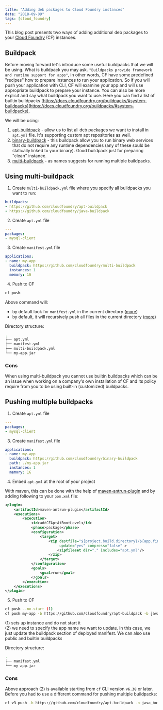 ```yaml
---
title: "Adding deb packages to Cloud Foundry instances"
date: "2018-09-09"
tags: [cloud_foundry]
---
```


This blog post presents two ways of adding additional deb packages to your [Cloud Foundry](https://www.cloudfoundry.org/) (CF) instances.

<!-- end -->

## Buildpack

Before moving forward let's introduce some useful buildpacks that we will be using. What is buildpack you may ask. `"Buildpacks provide framework and runtime support for apps"`, in other words, CF have some predefined "recipes" how to prepare instances to run your application. So if you will push your application with CLI, CF will examine your app and will use appropriate buildpack to prepare your instance. You can also be more explicit and say what buildpack you want to use. Here you can find a list of builtin buildpacks [https://docs.cloudfoundry.org/buildpacks/#system-buildpacks](https://docs.cloudfoundry.org/buildpacks/#system-buildpacks).

We will be using:

1) [apt-buildpack](https://github.com/cloudfoundry/apt-buildpack) - allow us to list all deb packages we want to install in `apt.yml` file. It's supporting custom apt repositories as well.  
2) [binary-buildpack](https://github.com/cloudfoundry/binary-buildpack) - this buildpack allow you to run binary web services that do not require any runtime dependencies (any of these sould be statically linked to your binary). Good buildpack just for preparing "clean" instance.  
3) [multi-buildpack](https://github.com/cloudfoundry/multi-buildpack) - as names suggests for running multiple buildpacks.  


## Using multi-buildpack

1) Create `multi-buildpack.yml` file where you specify all buildpacks you want to run:

```yaml
buildpacks:
- https://github.com/cloudfoundry/apt-buildpack
- https://github.com/cloudfoundry/java-buildpack
```

2) Create `apt.yml` file

```yaml
---
packages:
- mysql-client
```

3) Create `manifest.yml` file

```yaml
applications:
- name: my-app
  buildpack: https://github.com/cloudfoundry/multi-buildpack
  instances: 1
  memory: 1G
```

4) Push to CF

```bash
cf push 
```

Above command will:
- by default look for `manifest.yml` in the current directory ([more](https://docs.cloudfoundry.org/devguide/deploy-apps/manifest.html#-how-cf-push-finds-the-manifest))
- by default, it will recursively push all files in the current directory ([more](https://docs.cloudfoundry.org/devguide/deploy-apps/manifest.html#find-app))  

Directory structure:

```bash
.
├── apt.yml
├── manifest.yml
├── multi-buildpack.yml
└── my-app.jar
```

### Cons

When using multi-buildpack you cannot use builtin buildpacks which can be an issue when working on a company's own installation of CF and its policy require from you to be using built-in (customized) buildpacks.

## Pushing multiple buildpacks

1) Create `apt.yml` file

```yaml
---
packages:
- mysql-client
```

3) Create `manifest.yml` file

```yaml
applications:
- name: my-app
  buildpack: https://github.com/cloudfoundry/binary-buildpack
  path: ./my-app.jar
  instances: 1
  memory: 1G
```

4) Embed `apt.yml` at the root of your project

With maven, this can be done with the help of [maven-antrun-plugin](http://maven.apache.org/plugins/maven-antrun-plugin/) and by adding following to your `pom.xml` file:

```xml
<plugin>
    <artifactId>maven-antrun-plugin</artifactId>
    <executions>
        <execution>
            <id>addCFAptAtRootLevel</id>
            <phase>package</phase>
            <configuration>
                <target>
                    <zip destfile="${project.build.directory}/${app.finalName}.jar"
                         update="yes" compress="false" >
                        <zipfileset dir="." includes="apt.yml"/>
                    </zip>
                </target>
            </configuration>
            <goals>
                <goal>run</goal>
            </goals>
        </execution>
    </executions>
</plugin>
```

5) Push to CF

```bash
cf push --no-start (1)
cf push my-app -b https://github.com/cloudfoundry/apt-buildpack -b java_buildpack (2)
```

(1) sets up instance and do not start it  
(2) we need to specify the app name we want to update. In this case, we just update the buildpack section of deployed manifest. We can also use public and builtin buildpacks  

Directory structure:

```bash
.
├── manifest.yml
└── my-app.jar
```

### Cons

Above approach (2) is available starting from `cf` CLI version `v6.38` or later. Before you had to use a different command for pushing multiple buildpacks:

```bash
cf v3-push -b https://github.com/cloudfoundry/apt-buildpack -b java_buildpack
```
